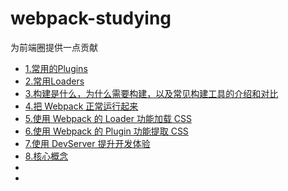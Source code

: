 # webpack-studying

为前端圈提供一点贡献

- [1.常用的Plugins](https://github.com/webVueBlog/webpack-studying/issues/1)
- [2.常用Loaders](https://github.com/webVueBlog/webpack-studying/issues/2)
- [3.构建是什么，为什么需要构建，以及常见构建工具的介绍和对比](https://github.com/webVueBlog/webpack-studying/issues/3)
- [4.把 Webpack 正常运行起来](https://github.com/webVueBlog/webpack-studying/issues/4)
- [5.使用 Webpack 的 Loader 功能加载 CSS](https://github.com/webVueBlog/webpack-studying/issues/5)
- [6.使用 Webpack 的 Plugin 功能提取 CSS](https://github.com/webVueBlog/webpack-studying/issues/6)
- [7.使用 DevServer 提升开发体验](https://github.com/webVueBlog/webpack-studying/issues/7)
- [8.核心概念](https://github.com/webVueBlog/webpack-studying/issues/8)
- []()
- []()
